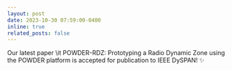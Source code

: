 ```yaml
---
layout: post
date: 2023-10-30 07:59:00-0400
inline: true
related_posts: false
---
```


Our latest paper \it POWDER-RDZ: Prototyping a Radio Dynamic Zone using the POWDER platform is accepted for publication to IEEE DySPAN! :sparkles:
